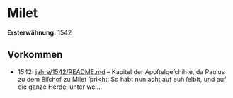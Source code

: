 # Milet

**Ersterwähnung:** 1542

## Vorkommen
- 1542: [jahre/1542/README.md](../jahre/1542/README.md) – Kapitel der Apoſtelgeſchihte, da
Paulus zu dem Biſchof zu Milet ſpri<ht: So habt nun
acht auf euh ſelbſt, und auf die ganze Herde, unter wel...
